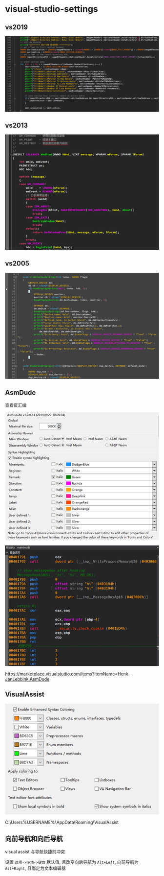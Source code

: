 # visual-studio-settings

## vs2019

![vs2019 color](images/vs2019-color.png)

## vs2013

![vs2013 color](images/vs2013-color.png)

## vs2005

![vs2005 color](images/vs2005-color.png)


## AsmDude

查看反汇编

![](images/Asm_Dude.png)

![](images/Asm_Dude_color.png)

https://marketplace.visualstudio.com/items?itemName=Henk-JanLebbink.AsmDude


## VisualAssist

![VisualAssist color](images/VisualAssist.png)

C:\Users\%USERNAME%\AppData\Roaming\VisualAssist

## 向前导航和向后导航

visual assist 与导航快捷前冲突

设置 `选项->环境->键盘` 默认值, 且改变向后导航为 `Alt+Left`, 向前导航为 `Alt+Right`, 且绑定为文本编辑器



